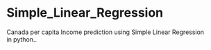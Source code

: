 # Simple_Linear_Regression
Canada per capita Income prediction using Simple Linear Regression in python..
